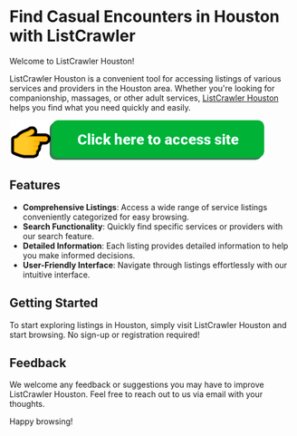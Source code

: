 <link rel="shortcut icon" type="image/png" 
      href="{{ "https://github.com/listcrawler-houston/listcrawler-houston.github.io/blob/main/listcrawler-icon.png?raw=true"  | absolute_url }}">
      
# Find Casual Encounters in Houston with ListCrawler

Welcome to ListCrawler Houston! 

ListCrawler Houston is a convenient tool for accessing listings of various services and providers in the Houston area. Whether you're looking for companionship, massages, or other adult services, [ListCrawler Houston](https://listcrawlerhouston.bio.link/) helps you find what you need quickly and easily.


[![ListCrawler access image](https://github.com/listcrawler-houston/listcrawler-houston.github.io/blob/main/button-access.png?raw=true)](https://listcrawler.us.com/profile/)

## Features

- **Comprehensive Listings**: Access a wide range of service listings conveniently categorized for easy browsing.
- **Search Functionality**: Quickly find specific services or providers with our search feature.
- **Detailed Information**: Each listing provides detailed information to help you make informed decisions.
- **User-Friendly Interface**: Navigate through listings effortlessly with our intuitive interface.

## Getting Started

To start exploring listings in Houston, simply visit ListCrawler Houston and start browsing. No sign-up or registration required!

## Feedback

We welcome any feedback or suggestions you may have to improve ListCrawler Houston. Feel free to reach out to us via email with your thoughts.

Happy browsing!
